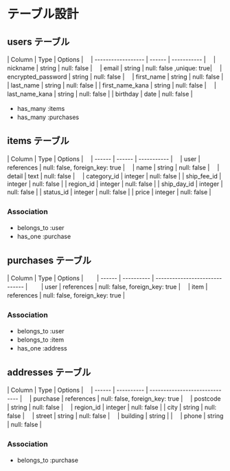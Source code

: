 # テーブル設計　

## users テーブル　


| Column                 | Type   | Options                  |　
| ------------------     | ------ | -----------              |　
| nickname               | string | null: false              |　
| email                  | string | null: false ,unique: true|　
| encrypted_password     | string | null: false              |　
| first_name             | string | null: false              |
| last_name              | string | null: false              |
| first_name_kana        | string | null: false              |　
| last_name_kana         | string | null: false              |
| birthday               | date   | null: false              |　

- has_many :items　
- has_many :purchases　


## items テーブル　

| Column      | Type       | Options                        |　
| ------      | ------     | -----------                    |　
| user        | references | null: false, foreign_key: true |　
| name        | string     | null: false                    |　
| detail      | text       | null: false                    |　
| category_id | integer    | null: false                    |
| ship_fee_id | integer    | null: false                    |
| region_id   | integer    | null: false                    |
| ship_day_id | integer    | null: false                    |
| status_id   | integer    | null: false                    |
| price       | integer    | null: false                 |　

### Association　

- belongs_to :user　
- has_one :purchase　


## purchases テーブル　

| Column | Type       | Options                        |　　
| ------ | ---------- | ------------------------------ |　　
| user   | references | null: false, foreign_key: true |　
| item   | references | null: false, foreign_key: true |　

### Association　

- belongs_to :user　
- belongs_to :item　
- has_one  :address　



## addresses テーブル　

| Column        | Type       | Options                        |　
| ------        | ---------- | ------------------------------ |　
| purchase      | references | null: false, foreign_key: true |　
| postcode      | string     | null: false                    |　
| region_id     | integer    | null: false                    |
| city          | string     | null: false                    |　
| street        | string     | null: false                    |　
| building      | string     |                                |　
| phone         | string     | null: false                    |
　

### Association　

- belongs_to :purchase　



　　